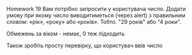 Homework 19
Вам потрібно запросити у користувача число. Додати умову при якому число виводитиметься (через alert) з правильним словом: «рік», «року» або «років». Тобто. "29 років" або "4 роки".

Обмежень за віком - немає, 0 теж підходить

Також зробіть просту перевірку, що користувач ввів число